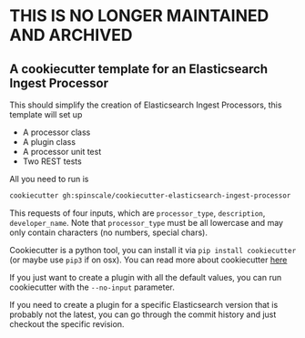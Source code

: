 # THIS IS NO LONGER MAINTAINED AND ARCHIVED

## A cookiecutter template for an Elasticsearch Ingest Processor

This should simplify the creation of Elasticsearch Ingest Processors, this template will set up

* A processor class
* A plugin class
* A processor unit test
* Two REST tests

All you need to run is

```bash
cookiecutter gh:spinscale/cookiecutter-elasticsearch-ingest-processor
```

This requests of four inputs, which are `processor_type`, `description`, `developer_name`. Note that `processor_type` must be all lowercase and may only contain characters (no numbers, special chars).

Cookiecutter is a python tool, you can install it via `pip install cookiecutter` (or maybe use `pip3` if on osx). You can read more about cookiecutter [here](https://cookiecutter.readthedocs.io)

If you just want to create a plugin with all the default values, you can run cookiecutter with the `--no-input` parameter.

If you need to create a plugin for a specific Elasticsearch version that is
probably not the latest, you can go through the commit history and just
checkout the specific revision.
